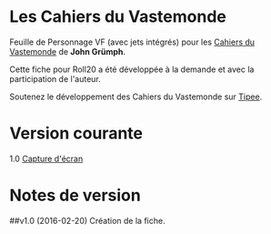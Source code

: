 # Les Cahiers du Vastemonde

Feuille de Personnage VF (avec jets int&eacute;gr&eacute;s) pour les [Cahiers du Vastemonde](http://legrumph.org/Terrier/?Les-Cahiers-du-Vastemonde/Les-Cahiers-du-Vastemonde) de **John Grümph**.

Cette fiche pour Roll20 a été développée à la demande et avec la participation de l'auteur.

Soutenez le développement des Cahiers du Vastemonde sur [Tipee](https://www.tipeee.com/les-cahiers-du-vastemonde).

# Version courante
1.0 [Capture d'écran](vastemonde.png)

# Notes de version

##v1.0 (2016-02-20)
Création de la fiche.
